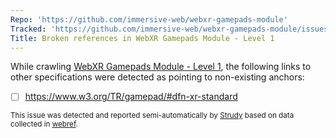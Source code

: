 ```yaml
---
Repo: 'https://github.com/immersive-web/webxr-gamepads-module'
Tracked: 'https://github.com/immersive-web/webxr-gamepads-module/issues/59'
Title: Broken references in WebXR Gamepads Module - Level 1
---
```


While crawling [WebXR Gamepads Module - Level 1](https://immersive-web.github.io/webxr-gamepads-module/), the following links to other specifications were detected as pointing to non-existing anchors:
* [ ] https://www.w3.org/TR/gamepad/#dfn-xr-standard

<sub>This issue was detected and reported semi-automatically by [Strudy](https://github.com/w3c/strudy/) based on data collected in [webref](https://github.com/w3c/webref/).</sub>
